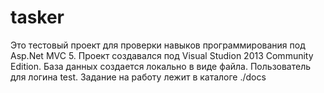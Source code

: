 # tasker
Это тестовый проект для проверки навыков программирования под Asp.Net MVC 5.
Проект создавался под Visual Studion 2013 Community Edition.
База данных создается локально в виде файла.
Пользователь для логина test.
Задание на работу лежит в каталоге ./docs
